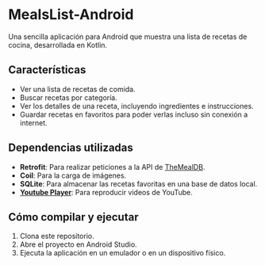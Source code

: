 # MealsList-Android

Una sencilla aplicación para Android que muestra una lista de recetas de cocina, desarrollada en Kotlin.

## Características

*   Ver una lista de recetas de comida.
*   Buscar recetas por categoría.
*   Ver los detalles de una receta, incluyendo ingredientes e instrucciones.
*   Guardar recetas en favoritos para poder verlas incluso sin conexión a internet.

## Dependencias utilizadas

*   **Retrofit**: Para realizar peticiones a la API de [TheMealDB](https://www.themealdb.com/).
*   **Coil**: Para la carga de imágenes.
*   **SQLite**: Para almacenar las recetas favoritas en una base de datos local.
*   **[Youtube Player](https://github.com/PierfrancescoSoffritti/android-youtube-player)**: Para reproducir videos de YouTube.

## Cómo compilar y ejecutar

1.  Clona este repositorio.
2.  Abre el proyecto en Android Studio.
3.  Ejecuta la aplicación en un emulador o en un dispositivo físico.

